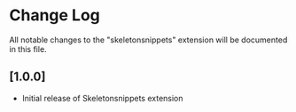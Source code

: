 # Change Log

All notable changes to the "skeletonsnippets" extension will be documented in this file.

<!-- Check [Keep a Changelog](http://keepachangelog.com/) for recommendations on how to structure this file. -->

## [1.0.0]

- Initial release of Skeletonsnippets extension